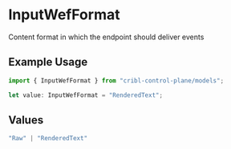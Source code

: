 # InputWefFormat

Content format in which the endpoint should deliver events

## Example Usage

```typescript
import { InputWefFormat } from "cribl-control-plane/models";

let value: InputWefFormat = "RenderedText";
```

## Values

```typescript
"Raw" | "RenderedText"
```
